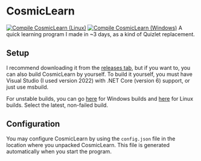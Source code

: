# CosmicLearn
[![Compile CosmicLearn (Linux)](https://github.com/Brainstorm4266/CosmicLearn/actions/workflows/compile-linux.yml/badge.svg)](https://github.com/Brainstorm4266/CosmicLearn/actions/workflows/compile-linux.yml)
[![Compile CosmicLearn (Windows)](https://github.com/Brainstorm4266/CosmicLearn/actions/workflows/compile-windows.yml/badge.svg)](https://github.com/Brainstorm4266/CosmicLearn/actions/workflows/compile-windows.yml)
A quick learning program I made in ~3 days, as a kind of Quizlet replacement.

## Setup
I recommend downloading it from the [releases tab](https://github.com/Brainstorm4266/CosmicLearn/releases/), but if you want to, you can also build CosmicLearn by yourself.
To build it yourself, you must have Visual Studio (I used version 2022) with .NET Core (version 6) support, or just use msbuild.

For unstable builds, you can go [here](https://github.com/Brainstorm4266/CosmicLearn/actions/workflows/compile-windows.yml) for Windows builds and [here](https://github.com/Brainstorm4266/CosmicLearn/actions/workflows/compile-linux.yml) for Linux builds. Select the latest, non-failed build.

## Configuration
You may configure CosmicLearn by using the `config.json` file in the location where you unpacked CosmicLearn.
This file is generated automatically when you start the program.
